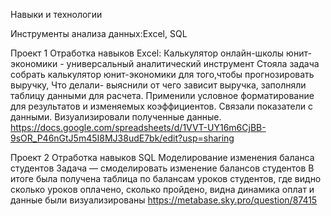Навыки и технологии

Инструменты анализа данных:Excel, SQL


Проект 1 
Отработка навыков Excel: Калькулятор онлайн-школы юнит-экономики - универсальный аналитический инструмент
     Стояла задача собрать калькулятор юнит-экономики для того,чтобы прогнозировать выручку, 
Что делали- выяснили от чего зависит выручка, заполняли таблицу данными для расчета.
Применили условное форматирование для результатов и изменяемых коэффициентов. 
   Связали показатели с данными. Визуализировали полученные данные.
https://docs.google.com/spreadsheets/d/1VVT-UY16m6CjBB-9sOR_P46nGtJ5m45I8MJ38udE7bk/edit?usp=sharing

Проект 2 
Отработка навыков SQL Моделирование изменения баланса студентов
Задача — смоделировать изменение балансов студентов
В итоге была получена таблица по балансам уроков студентов, где видно сколько уроков оплачено, сколько пройдено, видна динамика оплат и данные были визуализированы
https://metabase.sky.pro/question/87415

